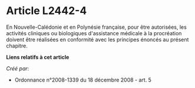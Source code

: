 # Article L2442-4

En Nouvelle-Calédonie et en Polynésie française, pour être autorisées, les activités cliniques ou biologiques d'assistance
médicale à la procréation doivent être réalisées en conformité avec les principes énoncés au présent chapitre.

**Liens relatifs à cet article**

_Créé par_:

  - Ordonnance n°2008-1339 du 18 décembre 2008 - art. 5
